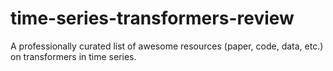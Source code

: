 # time-series-transformers-review
A professionally curated list of awesome resources (paper, code, data, etc.) on transformers in time series.
